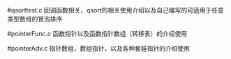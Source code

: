 #qsorttest.c 回调函数相关，qsort的相关使用介绍以及自己编写的可适用于任意类型数组的冒泡排序

#pointerFunc.c 函数指针以及函数指针数组（转移表）的介绍使用

#pointerAdv.c 指针数组，数组指针，以及各种套娃指针的介绍使用

#
